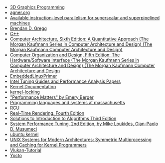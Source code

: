 - [3D Graphics Programming](https://paroj.github.io/gltut/)
- [agner.org](https://www.agner.org/?e=0#0)
- [Available instruction-level parallelism for superscalar and superpipelined machines](https://dl.acm.org/citation.cfm?id=68207)
- [Brendan D. Gregg](http://www.brendangregg.com/)
- [C++](http://www.cplusplus.com/)
- [Computer Architecture, Sixth Edition: A Quantitative Approach (The Morgan Kaufmann Series in Computer Architecture and Design) (The Morgan Kaufmann Computer Architecture and Design)](https://www.amazon.com/-/zh/Computer-Architecture-Sixth-Quantitative-Approach/dp/0128119055/ref=dp_ob_title_bk)
- [Computer Organization and Design, Fifth Edition: The Hardware/Software Interface (The Morgan Kaufmann Series in Computer Architecture and Design) (The Morgan Kaufmann Computer Architecture and Design](https://www.amazon.com/Computer-Organization-Design-Fifth-Edition/dp/0124077269)
- [EmbeddedLinuxPrimer](http://www.embeddedlinux.org.cn/EmbeddedLinuxPrimer/)
- [Intel Tuning Guides and Performance Analysis Papers](https://software.intel.com/content/www/us/en/develop/articles/processor-specific-performance-analysis-papers.html)
- [Kernel Documentation](https://www.kernel.org/doc/html/latest/)
- [kernel-locking](https://mirrors.edge.kernel.org/pub/linux/kernel/people/rusty/kernel-locking/)
- ["Performance Matters" by Emery Berger](https://youtu.be/r-TLSBdHe1A)
- [Programming languages and systems at massachusetts](https://plasma-umass.org/)
- [RCU](http://www.rdrop.com/users/paulmck/RCU/)
- [Real-Time Rendering, Fourth Edition]()
- [Solutions to Introduction to Algorithms Third Edition](https://walkccc.github.io/CLRS/)
- [System Performance Tuning, 2nd Edition, by Mike Loukides, Gian-Paolo D. Musumeci](https://www.oreilly.com/library/view/system-performance-tuning/059600284X/)
- [ubuntu kernel](https://wiki.ubuntu.com/Kernel)
- [UNIX Systems for Modern Architectures: Symmetric Multiprocessing and Caching for Kernel Programmers]()
- [Vlukan-Tutorial](https://vulkan-tutorial.com/)
- [Yocto](https://wiki.yoctoproject.org/wiki/Main_Page)
